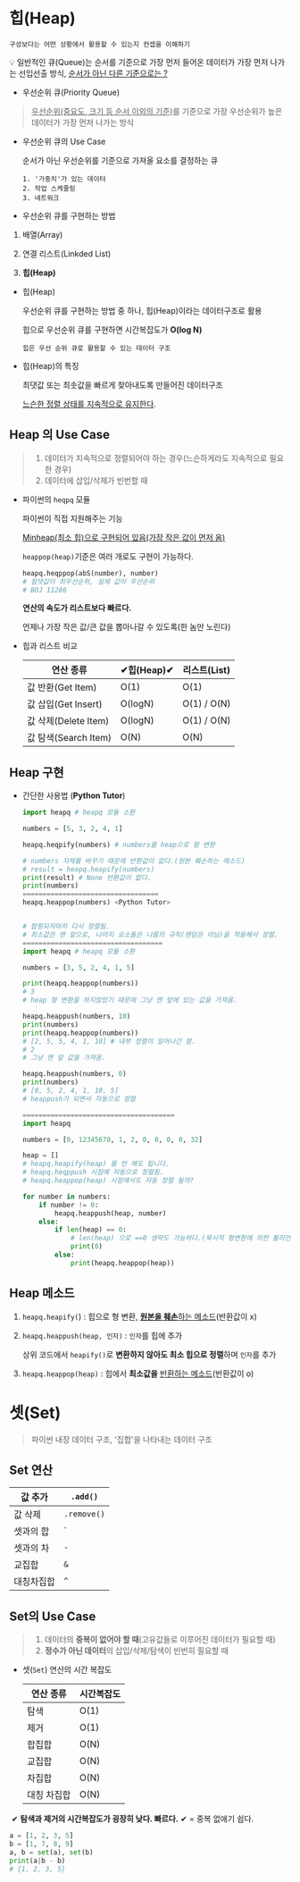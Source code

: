 # 힙(Heap)

````
구성보다는 어떤 상황에서 활용할 수 있는지 컨셉을 이해하기
````

💡 일반적인 큐(Queue)는 순서를 기준으로 가장 먼저 들어온 데이터가 가장 먼저 나가는 선입선출 방식, <u>순서가 아닌 다른 기준으로는 ?</u>



- 우선순위 큐(Priority Queue)

> <u>우선순위(중요도, 크기 등 순서 이외의 기준)</u>를 기준으로 가장 우선순위가 높은 데이터가 가장 먼저 나가는 방식

- 우선순위 큐의 Use Case

  순서가 아닌 우선순위를 기준으로 가져올 요소를 결정하는 큐

  ````
  1. '가중치'가 있는 데이터
  2. 작업 스케줄링
  3. 네트워크
  ````

- 우선순위 큐를 구현하는 방법

1. 배열(Array)

2. 연결 리스트(Linkded List)

3. **힙(Heap)**

   

- 힙(Heap)

  우선순위 큐를 구현하는 방법 중 하나, 힙(Heap)이라는 데이터구조로 활용

  힙으로 우선순위 큐를 구현하면 시간복잡도가 **O(log N)**

  ````
  힙은 우선 순위 큐로 활용할 수 있는 데이터 구조
  ````

- 힙(Heap)의 특징

  최댓값 또는 최솟값을 빠르게 찾아내도록 만들어진 데이터구조

  <u>느슨한 정렬 상태를 지속적으로 유지한다</u>.

  

## Heap 의 Use Case
 > 1. 데이터가 지속적으로 정렬되어야 하는 경우(느슨하게라도 지속적으로 필요한 경우)
 > 2. 데이터에 삽입/삭제가 빈번할 때

  

- 파이썬의 `heqpq` 모듈

  파이썬이 직접 지원해주는 기능

  <u>Minheap(최소 힙)으로 구현되어 있음(가장 작은 값이 먼저 옴)</u>

  `heappop(heap)`기준은 여러 개로도 구현이 가능하다.

  ```python
  heapq.heqppop(abS(number), number)
  # 절댓값이 최우선순위, 실제 값이 우선순위
  # BOJ 11286
  ```

  **연산의 속도가 리스트보다 빠르다.**

  언제나 가장 작은 값/큰 값을 뽑아나갈 수 있도록(한 놈만 노린다)

  

- 힙과 리스트 비교

  | 연산 종류            | ✔힙(Heap)✔ | 리스트(List)                  |
  | -------------------- | ---------- | ----------------------------- |
  | 값 반환(Get Item)    | O(1)       | O(1)                          |
  | 값 삽입(Get Insert)  | O(logN)    | O(1) <append> / O(N) <insert> |
  | 값 삭제(Delete Item) | O(logN)    | O(1) <append> / O(N) <insert> |
  | 값 탐색(Search Item) | O(N)       | O(N)                          |
  
  

## Heap 구현
- 간단한 사용법 (**Python Tutor**)
  ```python
  import heapq # heapq 모듈 소환
  
  numbers = [5, 3, 2, 4, 1]
  
  heapq.heqpify(numbers) # numbers를 heap으로 형 변환
  
  # numbers 자체를 바꾸기 때문에 반환값이 없다.(원본 훼손하는 메소드)
  # result = heapq.heapify(numbers)
  print(result) # None 반환값이 없다.
  print(numbers)
  ==================================
  heapq.heappop(numbers) <Python Tutor>
  
  
  # 팝핑되자마자 다시 정렬됨.
  # 최소값은 맨 앞으로, 나머지 요소들은 나름의 규칙(랜덤은 아님)을 적용해서 정렬.
  ===================================
  import heapq # heapq 모듈 소환
  
  numbers = [3, 5, 2, 4, 1, 5]
  
  print(heapq.heappop(numbers))
  # 3
  # heap 형 변환을 하지않았기 때문에 그냥 맨 앞에 있는 값을 가져옴.
  
  heapq.heappush(numbers, 10)
  print(numbers)
  print(heapq.heappop(numbers))
  # [2, 5, 5, 4, 1, 10] # 내부 정렬이 일어나긴 함.
  # 2
  # 그냥 맨 앞 값을 가져옴.
  
  heapq.heappush(numbers, 0)
  print(numbers)
  # [0, 5, 2, 4, 1, 10, 5]
  # heappush가 되면서 자동으로 정렬
  
  ======================================
  import heapq
  
  numbers = [0, 12345678, 1, 2, 0, 0, 0, 0, 32]
  
  heap = []
  # heapq.heapify(heap) 를 안 해도 됩니다.
  # heapq.heqppush 시점에 자동으로 정렬됨.
  # heapq.heappop(heap) 시점에서도 자동 정렬 될까?
  
  for number in numbers:
      if number != 0:
          heapq.heappush(heap, number)
      else:
          if len(heap) == 0:
              # len(heap) 으로 ==0 생략도 가능하다.(묵시적 형변환에 의한 불리언)
              print(0)
          else:
              print(heapq.heappop(heap))
  ```



## Heap 메소드

  1. `heapq.heapify(`) : 힙으로 형 변환, <u>**원본을 훼손**하는 메소드</u>(반환값이 x) 

  2. `heapq.heappush(heap, 인자)` : `인자`를 힙에 추가 

     상위 코드에서 `heapify()`로 **변환하지 않아도 최소 힙으로 정렬**하며 `인자`를 추가

3.  `heapq.heappop(heap)` : 힙에서 **최소값을** <u>반환하는 메소드</u>(반환값이 o)



# 셋(Set)

> 파이썬 내장 데이터 구조, '집합'을 나타내는 데이터 구조



## Set 연산

| 값 추가    | `.add()`    |
| ---------- | ----------- |
| 값 삭제    | `.remove()` |
| 셋과의 합  | `|`         |
| 셋과의 차  | `-`         |
| 교집합     | `&`         |
| 대칭차집합 | `^`         |



## Set의 Use Case

  > 1. 데이터의 **중복이 없어야 할 때**(고유값들로 이루어진 데이터가 필요할 때)
  > 2. **정수가 아닌 데이터**의 삽입/삭제/탐색이 빈번히 필요할 때

- 셋(`Set`) 연산의 시간 복잡도

  | 연산 종류   | 시간복잡도 |
  | ----------- | ---------- |
  | 탐색        | O(1)       |
  | 제거        | O(1)       |
  | 합집합      | O(N)       |
  | 교집합      | O(N)       |
  | 차집합      | O(N)       |
  | 대칭 차집합 | O(N)       |

​	✔ **탐색과 제거의 시간복잡도가 굉장히 낮다. 빠르다.** ✔ = 중복 없애기 쉽다.

```python
a = [1, 2, 3, 5]
b = [1, 7, 8, 9]
a, b = set(a), set(b)
print(a|b - b)
# {1, 2, 3, 5}
```



